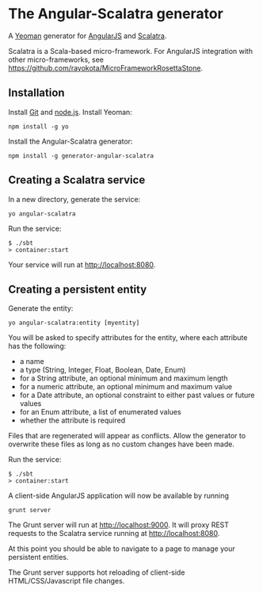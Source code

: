 # The Angular-Scalatra generator 

A [Yeoman](http://yeoman.io) generator for [AngularJS](http://angularjs.org) and [Scalatra](http://scalatra.org/).

Scalatra is a Scala-based micro-framework.  For AngularJS integration with other micro-frameworks, see https://github.com/rayokota/MicroFrameworkRosettaStone.

## Installation

Install [Git](http://git-scm.com) and [node.js](http://nodejs.org).
Install Yeoman:

    npm install -g yo

Install the Angular-Scalatra generator:

    npm install -g generator-angular-scalatra

## Creating a Scalatra service

In a new directory, generate the service:

    yo angular-scalatra

Run the service:

    $ ./sbt
    > container:start

Your service will run at [http://localhost:8080](http://localhost:8080).


## Creating a persistent entity

Generate the entity:

    yo angular-scalatra:entity [myentity]

You will be asked to specify attributes for the entity, where each attribute has the following:

- a name
- a type (String, Integer, Float, Boolean, Date, Enum)
- for a String attribute, an optional minimum and maximum length
- for a numeric attribute, an optional minimum and maximum value
- for a Date attribute, an optional constraint to either past values or future values
- for an Enum attribute, a list of enumerated values
- whether the attribute is required

Files that are regenerated will appear as conflicts.  Allow the generator to overwrite these files as long as no custom changes have been made.

Run the service:

    $ ./sbt
    > container:start
    
A client-side AngularJS application will now be available by running

	grunt server
	
The Grunt server will run at [http://localhost:9000](http://localhost:9000).  It will proxy REST requests to the Scalatra service running at [http://localhost:8080](http://localhost:8080).

At this point you should be able to navigate to a page to manage your persistent entities.  

The Grunt server supports hot reloading of client-side HTML/CSS/Javascript file changes.

